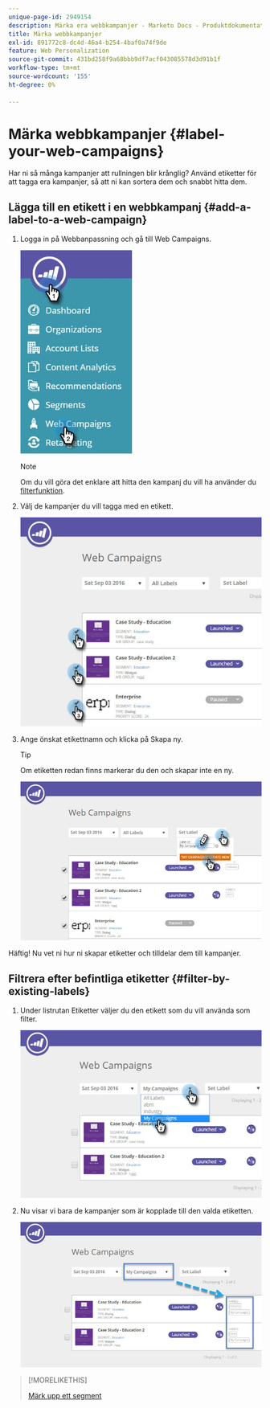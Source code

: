 ```yaml
---
unique-page-id: 2949154
description: Märka era webbkampanjer - Marketo Docs - Produktdokumentation
title: Märka webbkampanjer
exl-id: 891772c8-dc4d-46a4-b254-4baf0a74f9de
feature: Web Personalization
source-git-commit: 431bd258f9a68bbb9df7acf043085578d3d91b1f
workflow-type: tm+mt
source-wordcount: '155'
ht-degree: 0%

---
```


# Märka webbkampanjer {#label-your-web-campaigns}

Har ni så många kampanjer att rullningen blir krånglig? Använd etiketter för att tagga era kampanjer, så att ni kan sortera dem och snabbt hitta dem.

## Lägga till en etikett i en webbkampanj {#add-a-label-to-a-web-campaign}

1. Logga in på Webbanpassning och gå till Web Campaigns.

   ![](assets/web-campaigns-hand.jpg)

   >[!NOTE]
   >
   >Om du vill göra det enklare att hitta den kampanj du vill ha använder du [filterfunktion](/help/marketo/product-docs/web-personalization/working-with-web-campaigns/filter-web-campaigns.md).

1. Välj de kampanjer du vill tagga med en etikett.

   ![](assets/web-campaigns-label.jpg)

1. Ange önskat etikettnamn och klicka på Skapa ny.

   >[!TIP]
   >
   >Om etiketten redan finns markerar du den och skapar inte en ny.

   ![](assets/web-campaigns-set-label.jpg)

Häftig! Nu vet ni hur ni skapar etiketter och tilldelar dem till kampanjer.

## Filtrera efter befintliga etiketter {#filter-by-existing-labels}

1. Under listrutan Etiketter väljer du den etikett som du vill använda som filter.

   ![](assets/web-campaigns-my-campaigns-dropdown.jpg)

1. Nu visar vi bara de kampanjer som är kopplade till den valda etiketten.

   ![](assets/web-campaigns-label-showing.jpg)

>[!MORELIKETHIS]
>
>[Märk upp ett segment](/help/marketo/product-docs/web-personalization/using-web-segments/label-your-segment.md)
